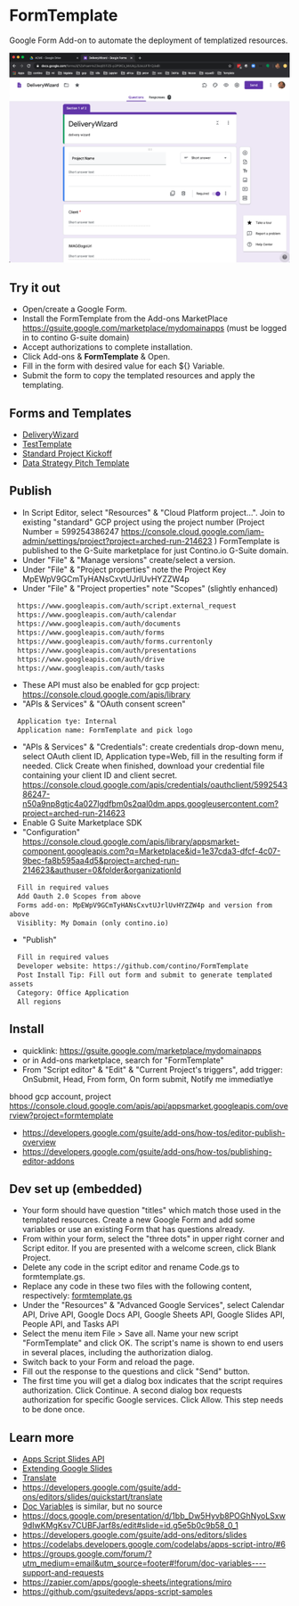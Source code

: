 # FormTemplate
Google Form Add-on to automate the deployment of templatized resources.

![FormTemplate](FormTemplate.png)

## Try it out
* Open/create a Google Form.
* Install the FormTemplate from the Add-ons MarketPlace https://gsuite.google.com/marketplace/mydomainapps (must be logged in to contino G-suite domain)
* Accept authorizations to complete installation.
* Click Add-ons & **FormTemplate** & Open.
* Fill in the form with desired value for each ${} Variable. 
* Submit the form to copy the templated resources and apply the templating.

## Forms and Templates
* [DeliveryWizard](https://docs.google.com/forms/d/1ZsFcanHxZ3eq05TZS-p2P9tCs_kMJIqjJ3JsUJITlnQ/edit)
* [TestTemplate](https://docs.google.com/presentation/d/1fqtCE8iTxzaf1ZgcICB_qb4cjEaFoOuXnj9xG6PlMH8/edit#slide=id.g5e5b0c9b58_0_1)
* [Standard Project Kickoff](https://docs.google.com/presentation/d/1bb_Dw5Hyvb8POGhNyoLSxw9dIwKMgKsv7CUBFJarf8s)
* [Data Strategy Pitch Template](https://docs.google.com/presentation/d/1LYlnNRtLgAOS29H29M5cUGtHKIVFtpKJsvPIzQzQi0U/edit#slide=id.g7ebd95ecfd_0_316)

## Publish
* In Script Editor, select "Resources" & "Cloud Platform project...".  Join to existing "standard" GCP project using the project number (Project Number = 599254386247 https://console.cloud.google.com/iam-admin/settings/project?project=arched-run-214623 )
FormTemplate is published to the G-Suite marketplace for just Contino.io G-Suite domain.
* Under "File" & "Manage versions" create/select a version.
* Under "File" & "Project properties" note the Project Key MpEWpV9GCmTyHANsCxvtUJrlUvHYZZW4p
* Under "File" & "Project properties" note "Scopes" (slightly enhanced)
```
  https://www.googleapis.com/auth/script.external_request
  https://www.googleapis.com/auth/calendar
  https://www.googleapis.com/auth/documents
  https://www.googleapis.com/auth/forms
  https://www.googleapis.com/auth/forms.currentonly
  https://www.googleapis.com/auth/presentations
  https://www.googleapis.com/auth/drive
  https://www.googleapis.com/auth/tasks
```
* These API must also be enabled for gcp project: https://console.cloud.google.com/apis/library
* "APIs & Services" & "OAuth consent screen"
```
  Application tye: Internal
  Application name: FormTemplate and pick logo 
```
* "APIs & Services" & "Credentials": create credentials drop-down menu, select OAuth client ID, Application type=Web, fill in the resulting form if needed. Click Create when finished, download your credential file containing your client ID and client secret.
https://console.cloud.google.com/apis/credentials/oauthclient/599254386247-n50a9np8gtjc4a027lgdfbm0s2qal0dm.apps.googleusercontent.com?project=arched-run-214623
* Enable G Suite Marketplace SDK 
* "Configuration"
https://console.cloud.google.com/apis/library/appsmarket-component.googleapis.com?q=Marketplace&id=1e37cda3-dfcf-4c07-9bec-fa8b595aa4d5&project=arched-run-214623&authuser=0&folder&organizationId
```
  Fill in required values
  Add Oauth 2.0 Scopes from above
  Forms add-on: MpEWpV9GCmTyHANsCxvtUJrlUvHYZZW4p and version from above
  Visiblity: My Domain (only contino.io)
```
* "Publish"
```
  Fill in required values
  Developer website: https://github.com/contino/FormTemplate
  Post Install Tip: Fill out form and submit to generate templated assets
  Category: Office Application
  All regions
```

## Install
* quicklink: https://gsuite.google.com/marketplace/mydomainapps
* or in Add-ons marketplace, search for "FormTemplate"
* From "Script editor" & "Edit" & "Current Project's triggers", add trigger: OnSubmit, Head, From form, On form submit, Notify me immediatlye


bhood gcp account, project https://console.cloud.google.com/apis/api/appsmarket.googleapis.com/overview?project=formtemplate
* https://developers.google.com/gsuite/add-ons/how-tos/editor-publish-overview
* https://developers.google.com/gsuite/add-ons/how-tos/publishing-editor-addons

## Dev set up (embedded)
* Your form should have question "titles" which match those used in the templated resources. Create a new Google Form and add some variables or use an existing Form that has questions already.
* From within your form, select the "three dots" in upper right corner and Script editor. If you are presented with a welcome screen, click Blank Project.
* Delete any code in the script editor and rename Code.gs to formtemplate.gs.
* Replace any code in these two files with the following content, respectively:
[formtemplate.gs](template.gs)
* Under the "Resources" & "Advanced Google Services", select Calendar API, Drive API, Google Docs API, Google Sheets API, Google Slides API, People API, and Tasks API
* Select the menu item File > Save all. Name your new script "FormTemplate" and click OK. The script's name is shown to end users in several places, including the authorization dialog.
* Switch back to your Form and reload the page.
* Fill out the response to the questions and click "Send" button.
* The first time you will get a dialog box indicates that the script requires authorization. Click Continue. A second dialog box requests authorization for specific Google services. Click Allow. This step needs to be done once.

## Learn more
* [Apps Script Slides API](https://developers.google.com/apps-script/reference/slides)
* [Extending Google Slides](https://developers.google.com/apps-script/guides/slides)
* [Translate](https://developers.google.com/apps-script/guides/slides/samples/translate)
* https://developers.google.com/gsuite/add-ons/editors/slides/quickstart/translate
* [Doc Variables](http://docvariables.com/) is similar, but no source
* https://docs.google.com/presentation/d/1bb_Dw5Hyvb8POGhNyoLSxw9dIwKMgKsv7CUBFJarf8s/edit#slide=id.g5e5b0c9b58_0_1
* https://developers.google.com/gsuite/add-ons/editors/slides
* https://codelabs.developers.google.com/codelabs/apps-script-intro/#6
* https://groups.google.com/forum/?utm_medium=email&utm_source=footer#!forum/doc-variables----support-and-requests
* https://zapier.com/apps/google-sheets/integrations/miro
* https://github.com/gsuitedevs/apps-script-samples
